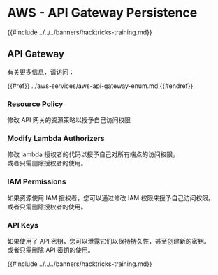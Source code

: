 # AWS - API Gateway Persistence

{{#include ../../../banners/hacktricks-training.md}}

## API Gateway

有关更多信息，请访问：

{{#ref}}
../aws-services/aws-api-gateway-enum.md
{{#endref}}

### Resource Policy

修改 API 网关的资源策略以授予自己访问权限

### Modify Lambda Authorizers

修改 lambda 授权者的代码以授予自己对所有端点的访问权限。\
或者只需删除授权者的使用。

### IAM Permissions

如果资源使用 IAM 授权者，您可以通过修改 IAM 权限来授予自己访问权限。\
或者只需删除授权者的使用。

### API Keys

如果使用了 API 密钥，您可以泄露它们以保持持久性，甚至创建新的密钥。\
或者只需删除 API 密钥的使用。

{{#include ../../../banners/hacktricks-training.md}}
